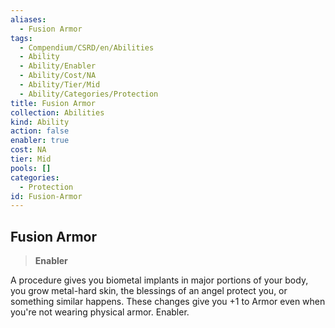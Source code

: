 ```yaml
---
aliases:
  - Fusion Armor
tags:
  - Compendium/CSRD/en/Abilities
  - Ability
  - Ability/Enabler
  - Ability/Cost/NA
  - Ability/Tier/Mid
  - Ability/Categories/Protection
title: Fusion Armor
collection: Abilities
kind: Ability
action: false
enabler: true
cost: NA
tier: Mid
pools: []
categories:
  - Protection
id: Fusion-Armor
---
```

## Fusion Armor  
  
>**Enabler**
  
  
  
A procedure gives you biometal implants in major portions of your body, you grow metal-hard skin, the blessings of an angel protect you, or something similar happens. These changes give you +1 to Armor even when you're not wearing physical armor. Enabler.
